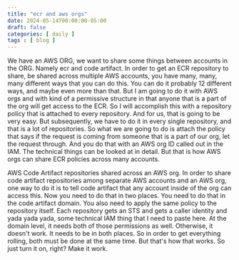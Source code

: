 ```yaml
---
title: "ecr and aws orgs"
date: 2024-05-14T00:00:00-05:00
draft: false
categories: [ daily ]
tags : [ blog ]
---
```

We have an AWS ORG, we want to share some things between accounts in the ORG. Namely ecr and code artifact.
In order to get an ECR repository to share, be shared across multiple AWS accounts, you have many, many, many different ways that you can do this. You can do it probably 12 different ways, and maybe even more than that. But I am going to do it with AWS orgs and with kind of a permissive structure in that anyone that is a part of the org will get access to the ECR. So I will accomplish this with a repository policy that is attached to every repository. And for us, that is going to be very easy. But subsequently, we have to do it in every single repository, and that is a lot of repositories. So what we are going to do is attach the policy that says if the request is coming from someone that is a part of our org, let the request through. And you do that with an AWS org ID called out in the IAM. The technical things can be looked at in detail. But that is how AWS orgs can share ECR policies across many accounts.

AWS Code Artifact repositories shared across an AWS org. In order to share code artifact repositories among separate AWS accounts and an AWS org, one way to do it is to tell code artifact that any account inside of the org can access this. Now you need to do that in two places. You need to do that in the code artifact domain. You also need to apply the same policy to the repository itself. Each repository gets an STS and gets a caller identity and yada yada yada, some technical IAM thing that I need to paste here. At the domain level, it needs both of those permissions as well. Otherwise, it doesn't work. It needs to be in both places. So in order to get everything rolling, both must be done at the same time. But that's how that works. So just turn it on, right? Make it work.